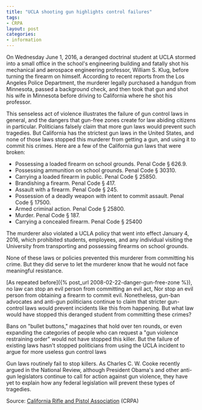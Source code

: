 ```yaml
---
title: "UCLA shooting gun highlights control failures"
tags:
- CRPA
layout: post
categories:
- information
---
```


On Wednesday June 1, 2016, a deranged doctrinal student at UCLA stormed into a small office in the school's engineering building and fatally shot his mechanical and aerospace engineering professor, William S. Klug, before turning the firearm on himself. According to recent reports from the Los Angeles Police Department, the murderer legally purchased a handgun from Minnesota, passed a background check, and then took that gun and shot his wife in Minnesota before driving to California where he shot his professor.

This senseless act of violence illustrates the failure of gun control laws in general, and the dangers that gun-free zones create for law abiding citizens in particular. Politicians falsely claim that more gun laws would prevent such tragedies. But California has the strictest gun laws in the United States, and none of those laws stopped this murderer from getting a gun, and using it to commit his crimes. Here are a few of the California gun laws that were broken:

- Possessing a loaded firearm on school grounds. Penal Code § 626.9.
- Possessing ammunition on school grounds. Penal Code § 30310.
- Carrying a loaded firearm in public. Penal Code § 25850.
- Brandishing a firearm. Penal Code § 417.
- Assault with a firearm. Penal Code § 245.
- Possession of a deadly weapon with intent to commit assault. Penal Code § 17500.
- Armed criminal action. Penal Code § 25800.
- Murder. Penal Code § 187.
- Carrying a concealed firearm. Penal Code § 25400

The murderer also violated a UCLA policy that went into effect January 4, 2016, which prohibited students, employees, and any individual visiting the University from transporting and possessing firearms on school grounds.

None of these laws or policies prevented this murderer from committing his crime. But they did serve to let the murderer know that he would not face meaningful resistance.

[As repeated before]({% post_url 2008-02-22-danger-gun-free-zone %}), no law can stop an evil person from committing an evil act, Nor stop an evil person from obtaining a firearm to commit evil. Nonetheless, gun-ban advocates and anti-gun politicians continue to claim that stricter gun-control laws would prevent incidents like this from happening. But what law would have stopped this deranged student from committing these crimes?

Bans on "bullet buttons," magazines that hold over ten rounds, or even expanding the categories of people who can request a "gun violence restraining order" would not have stopped this killer. But the failure of existing laws hasn't stopped politicians from using the UCLA incident to argue for more useless gun control laws

Gun laws routinely fail to stop killers. As Charles C. W. Cooke recently argued in the National Review, although President Obama's and other anti-gun legislators continue to call for action against gun violence, they have yet to explain how any federal legislation will prevent these types of tragedies.

Source: [California Rifle and Pistol Association](https://crpa.org) (CRPA)
